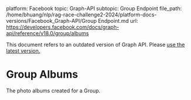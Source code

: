 platform: Facebook
topic: Graph-API
subtopic: Group Endpoint
file_path: /home/bhuang/nlp/rag-race-challenge2-2024/platform-docs-versions/Facebook_Graph-API/Group Endpoint.md
url: https://developers.facebook.com/docs/graph-api/reference/v18.0/group/albums

This document refers to an outdated version of Graph API. Please [use the latest version.](https://developers.facebook.com/docs/graph-api/reference/v19.0/group/albums)

# Group Albums

The photo albums created for a Group.